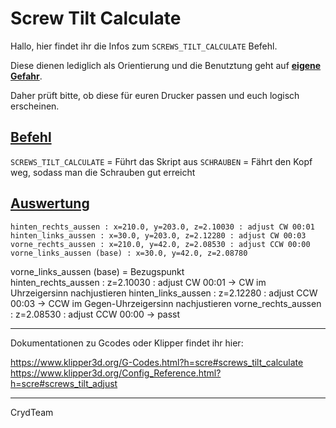 # Screw Tilt Calculate

Hallo,
hier findet ihr die Infos zum `SCREWS_TILT_CALCULATE` Befehl.
  
Diese dienen lediglich als Orientierung und die Benutztung 
geht auf <u>**eigene Gefahr**</u>.
  
Daher prüft bitte, ob diese für euren Drucker passen und euch logisch erscheinen.

## <u>Befehl</u>

`SCREWS_TILT_CALCULATE` = Führt das Skript aus
`SCHRAUBEN` = Fährt den Kopf weg, sodass man die Schrauben gut erreicht

## <u>Auswertung</u>

```
hinten_rechts_aussen : x=210.0, y=203.0, z=2.10030 : adjust CW 00:01
hinten_links_aussen : x=30.0, y=203.0, z=2.12280 : adjust CW 00:03
vorne_rechts_aussen : x=210.0, y=42.0, z=2.08530 : adjust CCW 00:00
vorne_links_aussen (base) : x=30.0, y=42.0, z=2.08780
```

vorne_links_aussen (base) = Bezugspunkt  
hinten_rechts_aussen : z=2.10030 : adjust CW 00:01  -> CW im Uhrzeigersinn nachjustieren
hinten_links_aussen  : z=2.12280 : adjust CCW 00:03  -> CCW im Gegen-Uhrzeigersinn nachjustieren
vorne_rechts_aussen  : z=2.08530 : adjust CCW 00:00 -> passt 



--- 
Dokumentationen zu Gcodes oder Klipper findet ihr hier:
  

https://www.klipper3d.org/G-Codes.html?h=scre#screws_tilt_calculate
https://www.klipper3d.org/Config_Reference.html?h=scre#screws_tilt_adjust
  
  
-------------------------------
CrydTeam
  
